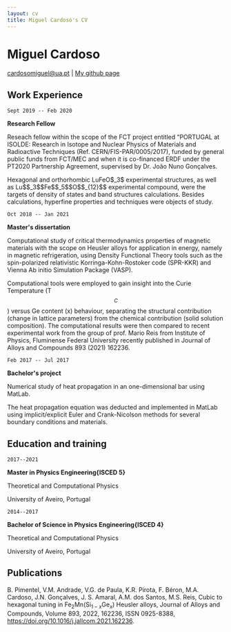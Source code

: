 ```yaml
---
layout: cv
title: Miguel Cardoso's CV
---
```

# Miguel Cardoso

<div id="webaddress">
<a href="cardosomiguel@ua.pt">cardosomiguel@ua.pt</a>
| <a href="http://miguelangelooscardoso.github.io">My github page</a>
</div>

## Work Experience

`Sept 2019 -- Feb 2020`

**Research Fellow**

Reseach fellow within the scope of the FCT project entitled “PORTUGAL at ISOLDE: Research in Isotope and Nuclear Physics of Materials and Radioactive Techniques (Ref. CERN/FIS-PAR/0005/2017), funded by general public funds from FCT/MEC and when it is co-financed ERDF under the PT2020 Partnership Agreement, supervised by Dr. João Nuno Gonçalves.

<p>
Hexagonal and orthorhombic LuFeO$_3$ experimental structures, as well as Lu$$_3$$Fe$$_5$$O$$_{12}$$ experimental compound, were the targets of density of states and band structures calculations. Besides calculations, hyperfine properties and techniques were objects of study.
</p>
  
`Oct 2018 -- Jan 2021`

**Master's dissertation**
  
Computational study of critical thermodynamics properties of magnetic materials with the scope on Heusler alloys for application in energy, namely in magnetic refrigeration, using Density Functional Theory tools such as the spin-polarized relativistic Korringa-Kohn-Rostoker code (SPR-KKR) and Vienna Ab initio Simulation Package (VASP).
 
Computational tools were employed to gain insight into the Curie Temperature (T$$_{C}$$) versus Ge content (x) behaviour, separating the structural contribution (change in lattice parameters) from the chemical contribution (solid solution composition). The computational results were then compared to recent experimental work from the group of prof. Mario Reis from Institute of Physics, Fluminense Federal University recently published in Journal of Alloys and Compounds 893 (2021) 162236.
  
 `Feb 2017 -- Jul 2017`

**Bachelor's project**

Numerical study of heat propagation in an one-dimensional bar using MatLab.
  
The heat propagation equation was deducted and implemented in MatLab using implicit/explicit Euler and Crank-Nicolson methods for several boundary conditions and materials.

## Education and training

`2017--2021`

**Master in Physics Engineering{ISCED 5}**

Theoretical and Computational Physics

University of Aveiro, Portugal

`2014--2017`

**Bachelor of Science in Physics Engineering{ISCED 4}**

Theoretical and Computational Physics

University of Aveiro, Portugal

## Publications

B. Pimentel, V.M. Andrade, V.G. de Paula, K.R. Pirota, F. Béron, M.A. Cardoso, J.N. Gonçalves, J. S. Amaral, A.M. dos Santos, M.S. Reis,
Cubic to hexagonal tuning in Fe$_2$Mn(Si$_{1−x}$Ge$_{x}$) Heusler alloys,
Journal of Alloys and Compounds,
Volume 893,
2022,
162236,
ISSN 0925-8388,
https://doi.org/10.1016/j.jallcom.2021.162236.




